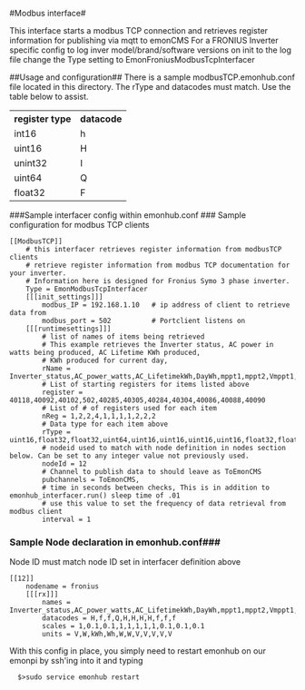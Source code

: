 #Modbus interface#

This interface starts a modbus TCP connection and retrieves register information for publishing via mqtt to emonCMS
For a FRONIUS Inverter specific config to log inver model/brand/software 
versions on init to the log file change the Type setting to EmonFroniusModbusTcpInterfacer

##Usage and configuration##
There is a sample modbusTCP.emonhub.conf file located in this directory.
The rType and datacodes must match. Use the table below to assist.

<table class="tg">
  <tr>
    <th class="tg-yw4l">register type</th>
    <th class="tg-yw4l">datacode</th>
  </tr>
  <tr>
    <td class="tg-yw4l">int16</td>
    <td class="tg-yw4l">h</td>
  </tr>
<tr>
    <td class="tg-yw4l">uint16</td>
    <td class="tg-yw4l">H</td>
  </tr>
  <tr>
    <td class="tg-yw4l">unint32</td>
    <td class="tg-yw4l">I</td>
  </tr>
  <tr>
    <td class="tg-yw4l">uint64</td>
    <td class="tg-yw4l">Q</td>
  </tr>
  <tr>
    <td class="tg-yw4l">float32</td>
    <td class="tg-yw4l">F</td>
  </tr>
</table>

###Sample interfacer config within emonhub.conf ###
Sample configuration for modbus TCP clients 

    [[ModbusTCP]]     
        # this interfacer retrieves register information from modbusTCP clients 
        # retrieve register information from modbus TCP documentation for your inverter.
        # Information here is designed for Fronius Symo 3 phase inverter.
        Type = EmonModbusTcpInterfacer
        [[[init_settings]]]
            modbus_IP = 192.168.1.10   # ip address of client to retrieve data from
            modbus_port = 502          # Portclient listens on
        [[[runtimesettings]]]
            # list of names of items being retrieved
            # This example retrieves the Inverter status, AC power in watts being produced, AC Lifetime KWh produced,
            # KWh produced for current day,
            rName = Inverter_status,AC_power_watts,AC_LifetimekWh,DayWh,mppt1,mppt2,Vmppt1,Vmppt2,PhVphA,PhVphB,PhVphC
            # List of starting registers for items listed above
            register = 40118,40092,40102,502,40285,40305,40284,40304,40086,40088,40090
            # List of # of registers used for each item 
            nReg = 1,2,2,4,1,1,1,1,2,2,2
            # Data type for each item above
            rType = uint16,float32,float32,uint64,uint16,uint16,uint16,uint16,float32,float32,float32
            # nodeid used to match with node definition in nodes section below. Can be set to any integer value not previously used.
            nodeId = 12
            # Channel to publish data to should leave as ToEmonCMS
            pubchannels = ToEmonCMS,
            # time in seconds between checks, This is in addition to emonhub_interfacer.run() sleep time of .01
            # use this value to set the frequency of data retrieval from modbus client
            interval = 1 


### Sample Node declaration in emonhub.conf###
Node ID must match node ID set in interfacer definition above

    [[12]]
        nodename = fronius
        [[[rx]]]
            names = Inverter_status,AC_power_watts,AC_LifetimekWh,DayWh,mppt1,mppt2,Vmppt1,Vmppt2,PhVphA,PhVphB,PhVphC
            datacodes = H,f,f,Q,H,H,H,H,f,f,f
            scales = 1,0.1,0.1,1,1,1,1,1,0.1,0.1,0.1
            units = V,W,kWh,Wh,W,W,V,V,V,V,V


With this config in place, you simply need to restart emonhub on our emonpi by ssh'ing into it and typing 

      $>sudo service emonhub restart
